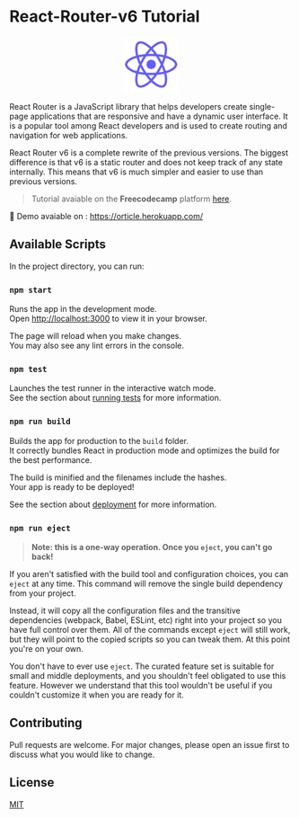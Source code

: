 # React-Router-v6 Tutorial

<div align="center" >
  <img alt="React Logo" style="height: 99px;" src="https://github.com/Oth-mane1/React-Router-v6-Tuto/blob/main/src/images/reactLogo.svg" />
</div>

React Router is a JavaScript library that helps developers create single-page applications that are responsive and have a dynamic user interface. 
It is a popular tool among React developers and is used to create routing and navigation for web applications.

React Router v6 is a complete rewrite of the previous versions. The biggest difference is that v6 is a static router and does not keep track of any state internally.
This means that v6 is much simpler and easier to use than previous versions.

>Tutorial avaiable on the **Freecodecamp** platform [here](https://www.freecodecamp.org/news/learn-react-router-6/).

🎲 Demo avaiable on :  https://orticle.herokuapp.com/

## Available Scripts

In the project directory, you can run:

### `npm start`

Runs the app in the development mode.\
Open [http://localhost:3000](http://localhost:3000) to view it in your browser.

The page will reload when you make changes.\
You may also see any lint errors in the console.

### `npm test`

Launches the test runner in the interactive watch mode.\
See the section about [running tests](https://facebook.github.io/create-react-app/docs/running-tests) for more information.

### `npm run build`

Builds the app for production to the `build` folder.\
It correctly bundles React in production mode and optimizes the build for the best performance.

The build is minified and the filenames include the hashes.\
Your app is ready to be deployed!

See the section about [deployment](https://facebook.github.io/create-react-app/docs/deployment) for more information.

### `npm run eject`

>**Note: this is a one-way operation. Once you `eject`, you can't go back!**

If you aren't satisfied with the build tool and configuration choices, you can `eject` at any time. This command will remove the single build dependency from your project.

Instead, it will copy all the configuration files and the transitive dependencies (webpack, Babel, ESLint, etc) right into your project so you have full control over them. All of the commands except `eject` will still work, but they will point to the copied scripts so you can tweak them. At this point you're on your own.

You don't have to ever use `eject`. The curated feature set is suitable for small and middle deployments, and you shouldn't feel obligated to use this feature. However we understand that this tool wouldn't be useful if you couldn't customize it when you are ready for it.

## Contributing
Pull requests are welcome. For major changes, please open an issue first to discuss what you would like to change.

## License
[MIT](https://github.com/Oth-mane1/React-Router-v6-Tuto/blob/main/LICENSE)
